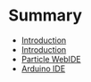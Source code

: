 # Summary

* [Introduction](README.md)
* [Introduction](documentation/Introduction.md)
* [Particle WebIDE](documentation/Particle.md)
* [Arduino IDE](documentation/Arduino.md)


